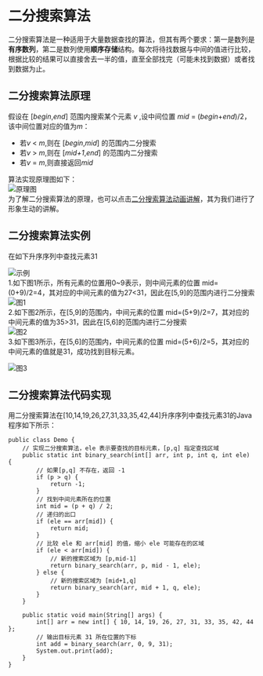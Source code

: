 # 二分搜索算法
二分搜索算法是一种适用于大量数据查找的算法，但其有两个要求：第一是数列是**有序数列**，第二是数列使用**顺序存储**结构。每次将待找数据与中间的值进行比较，根据比较的结果可以直接舍去一半的值，直至全部找完（可能未找到数据）或者找到数据为止。
## 二分搜索算法原理
假设在 [*begin*,*end*] 范围内搜索某个元素 *v* ,设中间位置 *mid* = (*begin*+*end*)/2，该中间位置对应的值为*m*：
- 若*v* < *m*,则在 [*begin*,*mid*] 的范围内二分搜索
- 若*v* > *m*,则在 [*mid+1*,*end*] 的范围内二分搜索
- 若*v* = *m*,则直接返回*mid*

算法实现原理图如下：  
![原理图](https://img-blog.csdnimg.cn/20201226195933117.png)  
为了解二分搜索算法的原理，也可以点击[二分搜索算法动画讲解](https://www.bilibili.com/video/BV1wy4y1k76F?spm_id_from=333.337.search-card.all.click)，其为我们进行了形象生动的讲解。
## 二分搜索算法实例
在如下升序序列中查找元素31

![示例](http://c.biancheng.net/uploads/allimg/210820/2-210R0143956357.gif)  
1.如下图1所示，所有元素的位置用0~9表示，则中间元素的位置 mid=(0+9)/2=4，其对应的中间元素的值为27<31，因此在[5,9]的范围内进行二分搜索  
![图1](http://c.biancheng.net/uploads/allimg/210820/2-210R0144035D2.gif)  
2.如下图2所示，在[5,9]的范围内，中间元素的位置 mid=(5+9)/2=7，其对应的中间元素的值为35>31，因此在[5,6]的范围内进行二分搜索    
![图2](http://c.biancheng.net/uploads/allimg/210820/2-210R014414U28.gif)  
3.如下图3所示，在[5,6]的范围内，中间元素的位置 mid=(5+6)/2=5，其对应的中间元素的值就是31，成功找到目标元素。   

![图3](http://c.biancheng.net/uploads/allimg/210820/2-210R014420W94.gif)
## 二分搜索算法代码实现
用二分搜索算法在[10,14,19,26,27,31,33,35,42,44]升序序列中查找元素31的Java程序如下所示：
```
public class Demo {
    // 实现二分搜索算法，ele 表示要查找的目标元素，[p,q] 指定查找区域
    public static int binary_search(int[] arr, int p, int q, int ele) {
        // 如果[p,q] 不存在，返回 -1
        if (p > q) {
            return -1;
        }
        // 找到中间元素所在的位置
        int mid = (p + q) / 2;
        // 递归的出口
        if (ele == arr[mid]) {
            return mid;
        }
        // 比较 ele 和 arr[mid] 的值，缩小 ele 可能存在的区域
        if (ele < arr[mid]) {
            // 新的搜索区域为 [p,mid-1]
            return binary_search(arr, p, mid - 1, ele);
        } else {
            // 新的搜索区域为 [mid+1,q]
            return binary_search(arr, mid + 1, q, ele);
        }
    }

    public static void main(String[] args) {
        int[] arr = new int[] { 10, 14, 19, 26, 27, 31, 33, 35, 42, 44 };
        // 输出目标元素 31 所在位置的下标
        int add = binary_search(arr, 0, 9, 31);
        System.out.print(add);
    }
}
```











